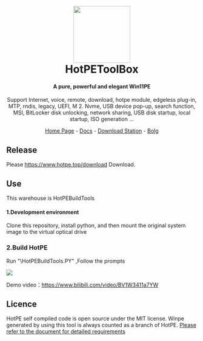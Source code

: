 <h1 align="center">
  <br>
<img src="https://www.hotpe.top/wp-content/uploads/2022/04/logo.ico" width="150"/>
  <br>
  HotPEToolBox
  <br>
</h1>

<h4 align="center">A pure, powerful and elegant Win11PE</h4>

<p align="center">Support Internet, voice, remote, download, hotpe module, edgeless plug-in, MTP, rndis, legacy, UEFI, M 2. Nvme, USB device pop-up, search function, MSI, BitLocker disk unlocking, network sharing, USB disk startup, local startup, ISO generation ...</p>

<p align="center">
  <a href="https://www.hotpe.top">Home Page</a> -
  <a href="https://docs.hotpe.top">Docs</a> -
  <a href="https://down.hotpe.top">Download Station</a>  -
  <a href="https://blog.hotpe.top">Bolg</a> 
</p>

## Release

Please https://www.hotpe.top/download Download.

## Use
This warehouse is HotPEBuildTools

#### 1.Development environment

Clone this repository, install python, and then mount the original system image to the virtual optical drive

### 2.Build HotPE


Run "\HotPEBuildTools.PY" ,Follow the prompts

![](https://tc.mouyjy.com/i/2022/08/27/6309db766b89f.png)

Demo video：https://www.bilibili.com/video/BV1W3411a7YW

## Licence

HotPE self compiled code is open source under the MIT license. Winpe generated by using this tool is always counted as a branch of HotPE. [Please refer to the document for detailed requirements](https://docs.hotpe.top/#/Devdoc/branch)
